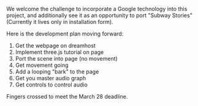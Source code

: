 We welcome the challenge to incorporate a Google technology into this project, and additionally see it as an opportunity to port "Subway Stories" (Currently it lives only in installation form).

Here is the development plan moving forward:

1. Get the webpage on dreamhost
2. Implement three.js tutorial on page
3. Port the scene into page (no movement)
4. Get movement going
5. Add a looping "bark" to the page
6. Get you master audio graph
7. Get controls to control audio

Fingers crossed to meet the March 28 deadline. 